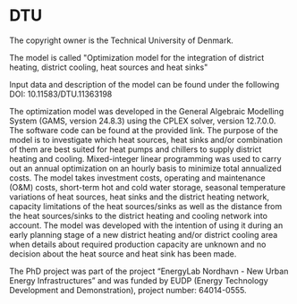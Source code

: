 # DTU
The copyright owner is the Technical University of Denmark.

The model is called "Optimization model for the integration of district heating, district cooling, heat sources and heat sinks"

Input data and description of the model can be found under the following DOI: 10.11583/DTU.11363198

The optimization model was developed in the General Algebraic Modelling System (GAMS, version 24.8.3) using the CPLEX solver, version 12.7.0.0. The software code can be found at the provided link. 
The purpose of the model is to investigate which heat sources, heat sinks and/or combination of them are best suited for heat pumps and chillers to supply district heating and cooling. Mixed-integer linear programming was used to carry out an annual optimization on an hourly basis to minimize total annualized costs.
The model takes investment costs, operating and maintenance (O&M) costs, short-term hot and cold water storage, seasonal temperature variations of heat sources, heat sinks and the district heating network, capacity limitations of the heat sources/sinks as well as the distance from the heat sources/sinks to the district heating and cooling network into account.
The model was developed with the intention of using it during an early planning stage of a new district heating and/or district cooling area when details about required production capacity are unknown and no decision about the heat source and heat sink has been made.

The PhD project was part of the project “EnergyLab Nordhavn - New Urban Energy Infrastructures” and was funded by EUDP (Energy Technology Development and Demonstration), project number: 64014-0555.
